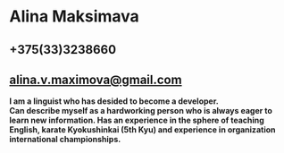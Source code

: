 # Alina Maksimava  
## +375(33)3238660   
## alina.v.maximova@gmail.com  

**I am a linguist who has desided to become a developer.   
Can describe myself as a hardworking person who is always eager to learn new information. Has an experience in the sphere of teaching English, karate Kyokushinkai (5th Kyu) and experience in organization international championships.**  

